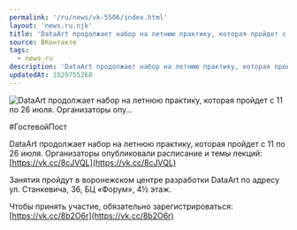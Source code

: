 ```yaml
---
permalink: '/ru/news/vk-5506/index.html'
layout: 'news.ru.njk'
title: 'DataArt продолжает набор на летнюю практику, которая пройдет с 11 по 26 июля. Организаторы опу'
source: ВКонтакте
tags:
  - news_ru
description: 'DataArt продолжает набор на летнюю практику, которая пройдет с 11 по 26 июля. Организаторы опу…'
updatedAt: 1529755260
---
```

![DataArt продолжает набор на летнюю практику, которая пройдет с 11 по 26 июля. Организаторы опу…](https://sun9-24.userapi.com/impf/c830400/v830400837/137d3f/cG3F6908yZg.jpg?size=1200x630&quality=96&proxy=1&sign=be05b6e943b7ef003a855fd0c1288f6b&c_uniq_tag=FiMC8DHKAsLY_C3YjJfq1lRSbjzRAHwZo3EBj7CONiE&type=album)

#ГостевойПост

DataArt продолжает набор на летнюю практику, которая пройдет с 11 по 26 июля. Организаторы опубликовали расписание и темы лекций: [https://vk.cc/8cJVQL](https://vk.cc/8cJVQL)

Занятия пройдут в воронежском центре разработки DataArt по адресу ул. Станкевича, 36, БЦ «Форум», 4½ этаж.

Чтобы принять участие, обязательно зарегистрироваться: [https://vk.cc/8b2O6r](https://vk.cc/8b2O6r)

